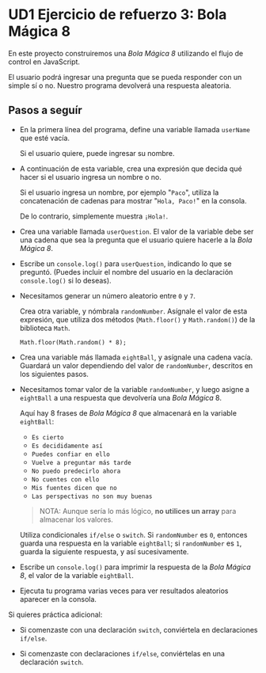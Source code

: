 # UD1 Ejercicio de refuerzo 3: Bola Mágica 8

En este proyecto construiremos una _Bola Mágica 8_ utilizando el flujo de control en JavaScript.

El usuario podrá ingresar una pregunta que se pueda responder con un simple sí o no. Nuestro programa devolverá una respuesta aleatoria.

## Pasos a seguír

- En la primera línea del programa, define una variable llamada `userName` que esté vacía.

    Si el usuario quiere, puede ingresar su nombre.

- A continuación de esta variable, crea una expresión que decida qué hacer si el usuario ingresa un nombre o no.
   
   Si el usuario ingresa un nombre, por ejemplo "`Paco`", utiliza la concatenación de cadenas para mostrar "`Hola, Paco!`" en la consola.
   
   De lo contrario, simplemente muestra `¡Hola!`.

- Crea una variable llamada `userQuestion`. El valor de la variable debe ser una cadena que sea la pregunta que el usuario quiere hacerle a la _Bola Mágica 8_.

- Escribe un `console.log()` para `userQuestion`, indicando lo que se preguntó. (Puedes incluir el nombre del usuario en la declaración `console.log()` si lo deseas).

- Necesitamos generar un número aleatorio entre `0` y `7`.

    Crea otra variable, y nómbrala `randomNumber`. Asígnale el valor de esta expresión, que utiliza dos métodos (`Math.floor()` y `Math.random()`) de la biblioteca `Math`.

    `Math.floor(Math.random() * 8);`

- Crea una variable más llamada `eightBall`, y asígnale una cadena vacía. Guardará un valor dependiendo del valor de `randomNumber`, descritos en los siguientes pasos.

- Necesitamos tomar valor de la variable `randomNumber`, y luego asigne a `eightBall` a una respuesta que devolvería una _Bola Mágica_ 8.

    Aquí hay 8 frases de _Bola Mágica 8_ que almacenará en la variable `eightBall`:

    - `Es cierto`
    - `Es decididamente así`
    - `Puedes confiar en ello`
    - `Vuelve a preguntar más tarde`
    - `No puedo predecirlo ahora`
    - `No cuentes con ello`
    - `Mis fuentes dicen que no`
    - `Las perspectivas no son muy buenas`

    > NOTA: Aunque sería lo más lógico, **no utilices un array** para almacenar los valores.
    
    Utiliza condicionales `if/else` o `switch`. Si `randomNumber` es `0`, entonces guarda una respuesta en la variable `eightBall`; si `randomNumber` es `1`, guarda la siguiente respuesta, y así sucesivamente.

- Escribe un `console.log()` para imprimir la respuesta de la _Bola Mágica 8_, el valor de la variable `eightBall`.

- Ejecuta tu programa varias veces para ver resultados aleatorios aparecer en la consola.

Si quieres práctica adicional:

- Si comenzaste con una declaración `switch`, conviértela en declaraciones `if/else`.

- Si comenzaste con declaraciones `if/else`, conviértelas en una declaración `switch`.
